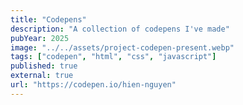 ```yaml
---
title: "Codepens"
description: "A collection of codepens I've made"
pubYear: 2025
image: "../../assets/project-codepen-present.webp"
tags: ["codepen", "html", "css", "javascript"]
published: true
external: true
url: "https://codepen.io/hien-nguyen"
---
```

